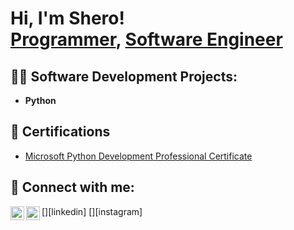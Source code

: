 <h1>Hi, I'm Shero! <br/><a href="https://github.com/sherobaig">Programmer</a>, <a href="https://www.linkedin.com/in/shero-baig/">Software Engineer</a>

<h2>👨‍💻 Software Development Projects:</h2>

- <b>Python</b>
  

<h2>📄 Certifications</h2>

- [Microsoft Python Development Professional Certificate](https://www.coursera.org/professional-certificates/microsoft-python-developer)


<h2> 🤳 Connect with me:</h2>
[<img align="left" alt="SheroBaig | LinkedIn" width="22px" src="https://cdn.jsdelivr.net/npm/simple-icons@v3/icons/linkedin.svg" />][linkedin]
[<img align="left" alt="SheroBaig| Instagram" width="22px" src="https://cdn.jsdelivr.net/npm/simple-icons@v3/icons/instagram.svg" />][instagram]

[twitter]: https://twitter.com/joshmadakor
[youtube]: https://www.youtube.com/c/joshmadakor
[instagram]: https://www.instagram.com/sherobaig/
[linkedin]: https://linkedin.com/in/shero_baig

<!--
**joshmadakor1/joshmadakor1** is a ✨ _special_ ✨ repository because its `README.md` (this file) appears on your GitHub profile.

Here are some ideas to get you started:

- 🔭 I’m currently working on ...
- 🌱 I’m currently learning ...
- 👯 I’m looking to collaborate on ...
- 🤔 I’m looking for help with ...
- 💬 Ask me about ...
- 📫 How to reach me: ...
- 😄 Pronouns: ...
- ⚡ Fun fact: ...
-->
